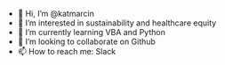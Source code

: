 - 👋 Hi, I’m @katmarcin
- 👀 I’m interested in sustainability and healthcare equity
- 🌱 I’m currently learning VBA and Python
- 💞️ I’m looking to collaborate on Github
- 📫 How to reach me: Slack

<!---
katmarcin/katmarcin is a ✨ special ✨ repository because its `README.md` (this file) appears on your GitHub profile.
You can click the Preview link to take a look at your changes.
--->
